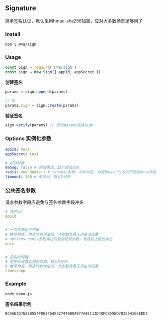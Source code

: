 Signature
---
简单签名认证，默认采用hmac-sha256加密，应对大多数场景足够用了

### Install
```sh
npm i @4a/sign
```


### Usage
```js
const Sign = require('@4a/sign')
const sign = new Sign({ appId, appSecret })
```
**创建签名**
```js
params = sign.append(params)

// Or
params.sign = sign.create(params)
```
**验证签名**
```js
sign.verify(params) // 此时params包含sign
```

### Options 实例化参数
```yaml
appId: test
appSecret: test

# 可选参数
debug: false # 调试模式，显示调试日志
redis: new Redis() # ioredis实例，允许为空，为空则verify方法不验证once字段
timeout: 300 # 单位分，默认5分钟
```

### 公共签名参数
请求参数字段应避免与签名参数字段冲突
```yaml
# 商户id
appId


# 一次性随机字符串
# 推荐为空，为空时自动生成，大多数场景无须主动设置
# options.redis参数存在时会验证该参数，有效防止重放攻击
once


# 签名时间戳
# 用于验证签名是否过期，默认5分钟
# 推荐为空，为空时自动生成，大多数场景无须主动设置
timestamp 
```


### Example
```sh
node demo.js
```
**签名结果示例**
```
BC6AE3D7628B554F8624548327446B0A977A4EC12D48FC855ED783254105EDD3
```
